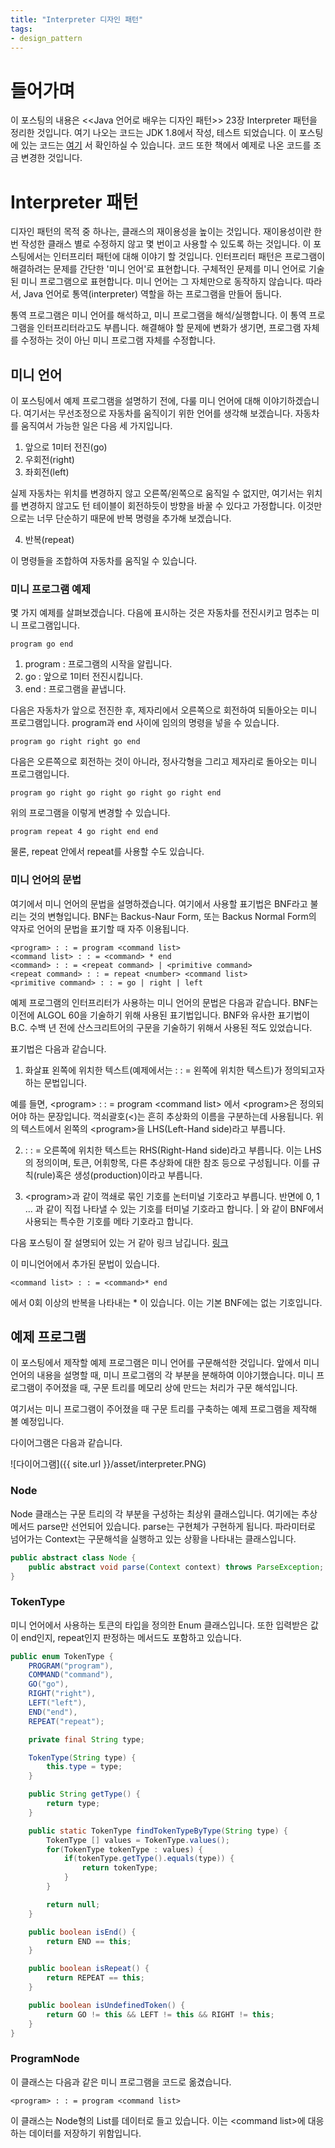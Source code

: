 ```yaml
---
title: "Interpreter 디자인 패턴"
tags:
- design_pattern
---
```


# 들어가며
이 포스팅의 내용은 <<Java 언어로 배우는 디자인 패턴>> 23장 Interpreter 패턴을 정리한 것입니다. 여기 나오는 코드는 JDK 1.8에서 작성, 테스트 되었습니다.
이 포스팅에 있는 코드는 [여기](https://github.com/astrod/design-pattern/tree/master/src/main/java/pattern/JU/interpreter) 서 확인하실 수 있습니다.
코드 또한 책에서 예제로 나온 코드를 조금 변경한 것입니다.

# Interpreter 패턴
디자인 패턴의 목적 중 하나는, 클래스의 재이용성을 높이는 것입니다. 재이용성이란 한 번 작성한 클래스 별로 수정하지 않고 몇 번이고 사용할 수 있도록 하는 것입니다.
이 포스팅에서는 인터프리터 패턴에 대해 이야기 할 것입니다. 인터프리터 패턴은 프로그램이 해결하려는 문제를 간단한 '미니 언어'로 표현합니다. 구체적인 문제를 미니 언어로 기술된 미니 프로그램으로 표현합니다. 미니 언어는 그 자체만으로 동작하지 않습니다. 따라서, Java 언어로 통역(interpreter) 역할을 하는 프로그램을 만들어 둡니다.

통역 프로그램은 미니 언어를 해석하고, 미니 프로그램을 해석/실행합니다. 이 통역 프로그램을 인터프리터라고도 부릅니다. 해결해야 할 문제에 변화가 생기면, 프로그램 자체를 수정하는 것이 아닌 미니 프로그램 자체를 수정합니다.

## 미니 언어
이 포스팅에서 예제 프로그램을 설명하기 전에, 다룰 미니 언어에 대해 이야기하겠습니다. 여기서는 무선조정으로 자동차를 움직이기 위한 언어를 생각해 보겠습니다. 자동차를 움직여서 가능한 일은 다음 세 가지입니다.

1. 앞으로 1미터 전진(go)
2. 우회전(right)
3. 좌회전(left)

실제 자동차는 위치를 변경하지 않고 오른쪽/왼쪽으로 움직일 수 없지만, 여기서는 위치를 변경하지 않고도 턴 테이블이 회전하듯이 방향을 바꿀 수 있다고 가정합니다.
이것만으로는 너무 단순하기 때문에 반복 명령을 추가해 보겠습니다.

4. 반복(repeat)

이 명령들을 조합하여 자동차를 움직일 수 있습니다.

### 미니 프로그램 예제
몇 가지 예제를 살펴보겠습니다. 다음에 표시하는 것은 자동차를 전진시키고 멈추는 미니 프로그램입니다.

~~~
program go end
~~~

1. program : 프로그램의 시작을 알립니다.
2. go : 앞으로 1미터 전진시킵니다.
3. end : 프로그램을 끝냅니다.

다음은 자동차가 앞으로 전진한 후, 제자리에서 오른쪽으로 회전하여 되돌아오는 미니 프로그램입니다. program과 end 사이에 임의의 명령을 넣을 수 있습니다.

~~~
program go right right go end
~~~

다음은 오른쪽으로 회전하는 것이 아니라, 정사각형을 그리고 제자리로 돌아오는 미니 프로그램입니다.

~~~
program go right go right go right go right end
~~~

위의 프로그램을 이렇게 변경할 수 있습니다.

~~~
program repeat 4 go right end end
~~~

물론, repeat 안에서 repeat를 사용할 수도 있습니다.

### 미니 언어의 문법
여기에서 미니 언어의 문법을 설명하겠습니다. 여기에서 사용할 표기법은 BNF라고 불리는 것의 변형입니다. BNF는 Backus-Naur Form, 또는 Backus Normal Form의 약자로 언어의 문법을 표기할 때 자주 이용됩니다.

~~~
<program> : : = program <command list>
<command list> : : = <command> * end
<command> : : = <repeat command> | <primitive command>
<repeat command> : : = repeat <number> <command list>
<primitive command> : : = go | right | left
~~~

예제 프로그램의 인터프리터가 사용하는 미니 언어의 문법은 다음과 같습니다.
BNF는 이전에 ALGOL 60을 기술하기 위해 사용된 표기법입니다. BNF와 유사한 표기법이 B.C. 수백 년 전에 산스크리트어의 구문을 기술하기 위해서 사용된 적도 있었습니다.

표기법은 다음과 같습니다.

1. 화살표 왼쪽에 위치한 텍스트(예제에서는 : : = 왼쪽에 위치한 텍스트)가 정의되고자 하는 문법입니다.

예를 들면, <program\> : : = program <command list\> 에서 <program\>은 정의되어야 하는 문장입니다. 꺽쇠괄호(<)는 흔히 추상화의 이름을 구분하는데 사용됩니다. 위의 텍스트에서 왼쪽의 <program\>을 LHS(Left-Hand side)라고 부릅니다.

2. : : = 오른쪽에 위치한 텍스트는 RHS(Right-Hand side)라고 부릅니다. 이는 LHS의 정의이며, 토큰, 어휘항목, 다른 추상화에 대한 참조 등으로 구성됩니다. 이를 규칙(rule)혹은 생성(production)이라고 부릅니다.

3. <program\>과 같이 꺽쇄로 묶인 기호를  논터미널 기호라고 부릅니다. 반면에 0, 1 ... 과 같이 직접 나타낼 수 있는 기호를 터미널 기호라고 합니다. | 와 같이 BNF에서 사용되는 특수한 기호를 메타 기호라고 합니다.

다음 포스팅이 잘 설명되어 있는 거 같아 링크 남깁니다. [링크](http://blog.shar.kr/969)

이 미니언어에서 추가된 문법이 있습니다.

~~~
<command list> : : = <command>* end
~~~

에서 0회 이상의 반복을 나타내는 * 이 있습니다. 이는 기본 BNF에는 없는 기호입니다.

## 예제 프로그램
이 포스팅에서 제작할 예제 프로그램은 미니 언어를 구문해석한 것입니다. 앞에서 미니 언어의 내용을 설명할 때, 미니 프로그램의 각 부분을 분해하여 이야기했습니다. 미니 프로그램이 주어졌을 때, 구문 트리를 메모리 상에 만드는 처리가 구문 해석입니다.

여기서는 미니 프로그램이 주어졌을 때 구문 트리를 구축하는 예제 프로그램을 제작해 볼 예정입니다.

다이어그램은 다음과 같습니다.

![다이어그램]({{ site.url }}/asset/interpreter.PNG)

### Node
Node 클래스는 구문 트리의 각 부분을 구성하는 최상위 클래스입니다. 여기에는 추상 메서드 parse만 선언되어 있습니다. parse는 구현체가 구현하게 됩니다. 파라미터로 넘어가는 Context는 구문해석을 실행하고 있는 상황을 나타내는 클래스입니다.

~~~java
public abstract class Node {
    public abstract void parse(Context context) throws ParseException;
}
~~~

### TokenType
미니 언어에서 사용하는 토큰의 타입을 정의한 Enum 클래스입니다. 또한 입력받은 값이 end인지, repeat인지 판정하는 메서드도 포함하고 있습니다.

~~~java
public enum TokenType {
    PROGRAM("program"),
    COMMAND("command"),
    GO("go"),
    RIGHT("right"),
    LEFT("left"),
    END("end"),
    REPEAT("repeat");

    private final String type;

    TokenType(String type) {
        this.type = type;
    }

    public String getType() {
        return type;
    }

    public static TokenType findTokenTypeByType(String type) {
        TokenType [] values = TokenType.values();
        for(TokenType tokenType : values) {
            if(tokenType.getType().equals(type)) {
                return tokenType;
            }
        }

        return null;
    }

    public boolean isEnd() {
        return END == this;
    }

    public boolean isRepeat() {
        return REPEAT == this;
    }

    public boolean isUndefinedToken() {
        return GO != this && LEFT != this && RIGHT != this;
    }
}
~~~

### ProgramNode
이 클래스는 다음과 같은 미니 프로그램을 코드로 옮겼습니다.

~~~
<program> : : = program <command list>
~~~

이 클래스는 Node형의 List를 데이터로 들고 있습니다. 이는 <command list\>에 대응하는 데이터를 저장하기 위함입니다.


